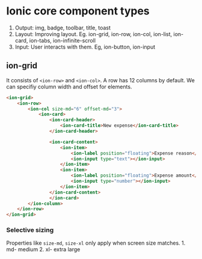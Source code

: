 # Ionic core component types
1. Output: img, badge, toolbar, title, toast
2. Layout: Improving layout. Eg. ion-grid, ion-row, ion-col, ion-list, ion-card, ion-tabs, ion-infinite-scroll
3. Input: User interacts with them. Eg, ion-button, ion-input

## ion-grid
It consists of ```<ion-row>``` and ```<ion-col>```. A row has 12 columns by default. We can specifiy column width and offset for elements.
```html
<ion-grid>
    <ion-row>
        <ion-col size-md="6" offset-md="3">
            <ion-card>
                <ion-card-header>
                    <ion-card-title>New expense</ion-card-title>
                </ion-card-header>

                <ion-card-content>
                    <ion-item>
                        <ion-label position="floating">Expense reason</ion-label>
                        <ion-input type="text"></ion-input>
                    </ion-item>
                    <ion-item>
                        <ion-label position="floating">Expense amount</ion-label>
                        <ion-input type="number"></ion-input>
                    </ion-item>
                </ion-card-content>
                </ion-card>
        </ion-column>
    </ion-row>
</ion-grid>
```
### Selective sizing
Properties like ```size-md```, ```size-xl``` only apply when screen size matches.
    1. md- medium
    2. xl- extra large